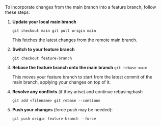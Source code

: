 To incorporate changes from the main branch into a feature branch, follow these steps:

1. **Update your local main branch**
    
    `git checkout main git pull origin main`
    
    This fetches the latest changes from the remote main branch.
    
2. **Switch to your feature branch**
    
    `git checkout feature-branch`
    
3. **Rebase the feature branch onto the main branch**
    `git rebase main`
    
    This moves your feature branch to start from the latest commit of the main branch, applying your changes on top of it.
    
4. **Resolve any conflicts** (if they arise) and continue rebasing:bash
    
    `git add <filename> git rebase --continue`
    
5. **Push your changes** (force push may be needed):
    
    `git push origin feature-branch --force`